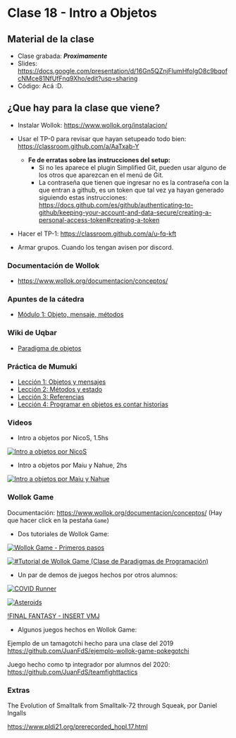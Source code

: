 # Clase 18 - Intro a Objetos

## Material de la clase

- Clase grabada: _**Proximamente**_
- Slides: https://docs.google.com/presentation/d/16Gn5QZnjFlumHfoIgO8c9bqofcNMce81NfUfFnq9Xho/edit?usp=sharing
- Código: Acá :D.

## ¿Que hay para la clase que viene?

- Instalar Wollok: https://www.wollok.org/instalacion/

- Usar el TP-0 para revisar que hayan setupeado todo bien:
https://classroom.github.com/a/AaTxab-Y
    - **Fe de erratas sobre las instrucciones del setup:**
        - Si no les aparece el plugin Simplified Git, pueden usar alguno de los otros que aparezcan en el menú de Git.
        - La contraseña que tienen que ingresar no es la contraseña con la que entran a github, es un token que tal vez ya hayan generado siguiendo estas instrucciones: https://docs.github.com/es/github/authenticating-to-github/keeping-your-account-and-data-secure/creating-a-personal-access-token#creating-a-token 

- Hacer el TP-1: https://classroom.github.com/a/u-fq-kft

- Armar grupos. Cuando los tengan avisen por discord.

### Documentación de Wollok

- https://www.wollok.org/documentacion/conceptos/

### Apuntes de la cátedra

- [Módulo 1: Objeto, mensaje, métodos](https://docs.google.com/document/d/1RBfNmKZFKZ90XvfQsN7zhtuUPV2Mvj7t-iyZiL2bClQ/edit)

### Wiki de Uqbar

- [Paradigma de objetos](https://wiki.uqbar.org/wiki/articles/paradigma-de-objetos.html)

### Práctica de Mumuki

- [Lección 1: Objetos y mensajes](https://mumuki.io/pdep-utn/lessons/712-programacion-con-objetos-objetos-y-mensajes)
- [Lección 2: Métodos y estado](https://mumuki.io/pdep-utn/lessons/713-programacion-con-objetos-metodos-y-estado)
- [Lección 3: Referencias](https://mumuki.io/pdep-utn/lessons/714-programacion-con-objetos-referencias)
- [Lección 4: Programar en objetos es contar historias](https://mumuki.io/pdep-utn/lessons/715-programacion-con-objetos-programar-en-objetos-es-contar-historias)

### Videos

- Intro a objetos por NicoS, 1.5hs

[![Intro a objetos por NicoS](https://img.youtube.com/vi/eSYDeF-TcsE/0.jpg)](https://youtu.be/eSYDeF-TcsE "Intro a objetos por NicoS")

- Intro a objetos por Maiu y Nahue, 2hs

[![Intro a objetos por Maiu y Nahue](https://img.youtube.com/vi/0MVw2LH-7HQ/0.jpg)](https://youtu.be/0MVw2LH-7HQ "Intro a objetos por Maiu y Nahue")

### Wollok Game

Documentación:
https://www.wollok.org/documentacion/conceptos/
(Hay que hacer click en la pestaña `Game`)

- Dos tutoriales de Wollok Game:

[![Wollok Game - Primeros pasos](https://img.youtube.com/vi/Kc9W7u1wg2Y/0.jpg)](https://youtu.be/Kc9W7u1wg2Y "Wollok Game - Primeros pasos")

[![#Tutorial de Wollok Game (Clase de Paradigmas de Programación)](https://img.youtube.com/vi/5tnjuZgylxI/0.jpg)](https://youtu.be/5tnjuZgylxI "#Tutorial de Wollok Game (Clase de Paradigmas de Programación)")

- Un par de demos de juegos hechos por otros alumnos:

[![COVID Runner](https://img.youtube.com/vi/Sjq0S91KZoI/0.jpg)](https://youtu.be/Sjq0S91KZoI "COVID Runner")

[![Asteroids](https://img.youtube.com/vi/M_yNTQgk2N0/0.jpg)](https://youtu.be/M_yNTQgk2N0 "Asteroids")

[!FINAL FANTASY - INSERT VMJ](https://github.com/pdepviernestm/2021-objetos-tp-integrador-insert-vmj-mat "FINAL FANTASY - INSERT VMJ")


- Algunos juegos hechos en Wollok Game:

Ejemplo de un tamagotchi hecho para una clase del 2019
https://github.com/JuanFdS/ejemplo-wollok-game-pokegotchi

Juego hecho como tp integrador por alumnos del 2020:
https://github.com/JuanFdS/teamfighttactics

### Extras

 The Evolution of Smalltalk from Smalltalk-72 through Squeak, por Daniel Ingalls

 https://www.pldi21.org/prerecorded_hopl.17.html

